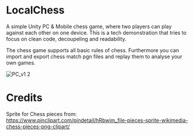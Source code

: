 # LocalChess
A simple Unity PC & Mobile chess game, where two players can play against each other on one device.
This is a tech demonstration that tries to focus on clean code, decoupeling and readability. 

The chess game supports all basic rules of chess. 
Furthermore you can import and export chess match pgn files and replay them to analyse your own games.

![PC_v1 2](https://github.com/PieceOCode/LocalChess/assets/36817755/50043738-9526-470c-81cc-a2cb784cb3d4)

# Credits
Sprite for Chess pieces from: https://www.pinclipart.com/pindetail/hRbwim_file-pieces-sprite-wikimedia-chess-pieces-png-clipart/
